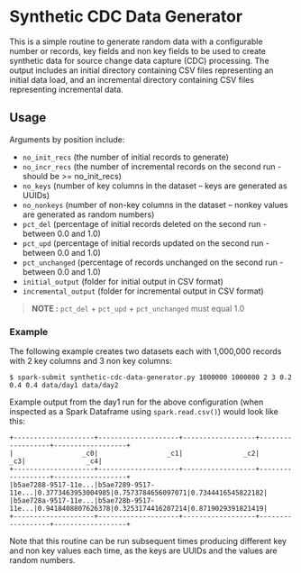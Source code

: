 # Synthetic CDC Data Generator

This is a simple routine to generate random data with a configurable number or records, key fields and non key fields to be used to create synthetic data for source change data capture (CDC) processing.  The output includes an initial directory containing CSV files representing an initial data load, and an incremental directory containing CSV files representing incremental data.
## Usage

Arguments by position include:

 - `no_init_recs` (the number of initial records to generate)
 - `no_incr_recs`    (the number of incremental records on the second run - should be >=    no_init_recs) 
 - `no_keys` (number of key columns in the dataset – keys    are generated as UUIDs) 
 - `no_nonkeys` (number of non-key columns in the    dataset – nonkey values are generated as random numbers) 
 - `pct_del`    (percentage of initial records deleted on the second run - between  0.0 and 1.0) 
 - `pct_upd` (percentage of initial records updated on the second run - between 0.0 and 1.0) 
 - `pct_unchanged` (percentage of records unchanged on the second run - between 0.0 and 1.0)    
 - `initial_output` (folder for initial output in CSV format)
 - `incremental_output` (folder for incremental output in CSV format)

> **NOTE :** `pct_del` + `pct_upd` + `pct_unchanged` must equal 1.0
### Example
The following example creates two datasets each with 1,000,000 records with 2 key columns and 3 non key columns:

    $ spark-submit synthetic-cdc-data-generator.py 1000000 1000000 2 3 0.2 0.4 0.4 data/day1 data/day2
Example output from the day1 run for the above configuration (when inspected as a Spark Dataframe using `spark.read.csv()`) would look like this:

    +--------------------+--------------------+------------------+------------------+------------------+
    |                 _c0|                 _c1|               _c2|               _c3|               _c4|
    +--------------------+--------------------+------------------+------------------+------------------+
    |b5ae7288-9517-11e...|b5ae7289-9517-11e...|0.3773463953004985|0.7573784656097071|0.7344416545822182|
    |b5ae728a-9517-11e...|b5ae728b-9517-11e...|0.9418408807626378|0.3253174416207214|0.8719029391821419|
    +--------------------+--------------------+------------------+------------------+------------------+
Note that this routine can be run subsequent times producing different key and non key values each time, as the keys are UUIDs and the values are random numbers.